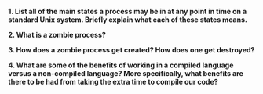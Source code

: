 **1. List all of the main states a process may be in at any point in time on a standard Unix system. Briefly explain what each of these states means.**



**2. What is a zombie process?**



**3. How does a zombie process get created? How does one get destroyed?**



**4. What are some of the benefits of working in a compiled language versus a non-compiled language? More specifically, what benefits are there to be had from taking the extra time to compile our code?**

